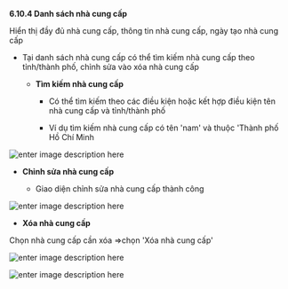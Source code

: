 


**6.10.4	Danh sách nhà cung cấp**

Hiển thị đầy đủ nhà cung cấp, thông tin nhà cung cấp, ngày tạo nhà cung cấp

- Tại danh sách nhà cung cấp có thể tìm kiếm nhà cung cấp theo tỉnh/thành phố, chỉnh sửa vào xóa nhà cung cấp

  + **Tìm kiếm nhà cung cấp**
  
    - Có thể tìm kiếm theo các điều kiện hoặc kết hợp điều kiện tên nhà cung cấp và tỉnh/thành phố
    
    -  Ví dụ tìm kiếm nhà cung cấp có tên 'nam' và thuộc 'Thành phố Hồ Chí Minh
     
![enter image description here](https://static8.muarecdn.com/original/muare/images/2021/09/22/6086691_screenshot-53.png)

  + **Chỉnh sửa nhà cung cấp**

     - Giao diện chỉnh sửa nhà cung cấp thành công
     
![enter image description here](https://static8.muarecdn.com/original/muare/images/2021/09/22/6086692_screenshot-55.png)
     
+ **Xóa nhà cung cấp**

Chọn nhà cung cấp cần xóa =>chọn  'Xóa nhà cung cấp'

![enter image description here](https://static8.muarecdn.com/original/muare/images/2021/09/22/6086689_screenshot-51.png)

![enter image description here](https://static8.muarecdn.com/original/muare/images/2021/04/08/5908309_screenshot-108.png)




